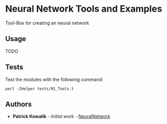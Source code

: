 # Neural Network Tools and Examples
Tool-Box for creating an neural network 

## Usage
TODO

## Tests

Test the modules with the following command:

    perl -IHelper tests/01_Tools.t


## Authors

* **Patrick Kowalik** - *Initial work* - [NeuralNetwork](https://github.com/patrick0585/NeuralNetwork)


